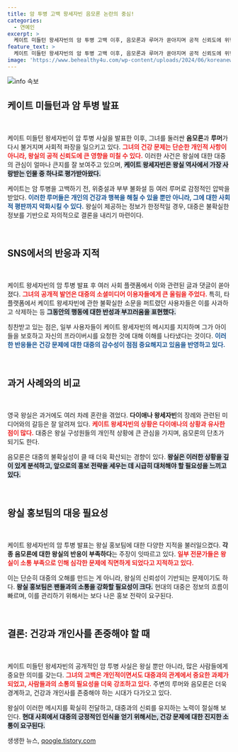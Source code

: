 ```yaml
---
title: 암 투병 고백 왕세자빈 음모론 논란의 중심!
categories:
  - 연예인
excerpt: >
  케이트 미들턴 왕세자빈의 암 투병 고백 이후, 음모론과 루머가 쏟아지며 공적 신뢰도에 위협을 가했다. 소셜미디어에선 과거 발언을 철회하는 모습이 이어지고, 왕실 대응의 무능을 비판하는 목소리도 커지고 있다.
feature_text: >
  케이트 미들턴 왕세자빈의 암 투병 고백 이후, 음모론과 루머가 쏟아지며 공적 신뢰도에 위협을 가했다. 소셜미디어에선 과거 발언을 철회하는 모습이 이어지고, 왕실 대응의 무능을 비판하는 목소리도 커지고 있다.
image: 'https://www.behealthy4u.com/wp-content/uploads/2024/06/koreanews.jpg'
---
```


<p><img src="https://www.behealthy4u.com/wp-content/uploads/2024/06/koreanews.jpg" alt="info 속보" /></p>

<h2 data-ke-size="size26">케이트 미들턴과 암 투병 발표</h2>

<p data-ke-size="size16">&nbsp;</p>

<p>케이트 미들턴 왕세자빈이 암 투병 사실을 발표한 이후, 그녀를 둘러싼 <b>음모론</b>과 <b>루머</b>가 다시 불거지며 사회적 파장을 일으키고 있다. <b><span style="color: #ee2323;">그녀의 건강 문제는 단순한 개인적 사항이 아니라, 왕실의 공적 신뢰도에 큰 영향을 미칠 수 있다.</span></b> 이러한 사건은 왕실에 대한 대중의 관심이 얼마나 큰지를 잘 보여주고 있으며, <b><span style="background-color: #21538527;">케이트 왕세자빈은 왕실 역사에서 가장 사랑받는 인물 중 하나로 평가받아왔다.</span></b> </p>

<p>케이트는 암 투병을 고백하기 전, 위중설과 부부 불화설 등 여러 루머로 감정적인 압박을 받았다. <b><span style="color: #1a5490;">이러한 루머들은 개인의 건강과 행복을 해칠 수 있을 뿐만 아니라, 그에 대한 사회적 평판까지 악화시킬 수 있다.</span></b> 왕실이 제공하는 정보가 한정적일 경우, 대중은 불확실한 정보를 기반으로 자의적으로 결론을 내리기 마련이다.</p>

<p data-ke-size="size16">&nbsp;</p>

<h2 data-ke-size="size26">SNS에서의 반응과 지적</h2>

<p data-ke-size="size16">&nbsp;</p>

<p>케이트 왕세자빈의 암 투병 발표 후 여러 사회 플랫폼에서 이와 관련된 글과 댓글이 쏟아졌다. <b><span style="color: #ee2323;">그녀의 공개적 발언은 대중의 소셜미디어 이용자들에게 큰 울림을 주었다.</span></b> 특히, 타 플랫폼에서 케이트 왕세자빈에 관한 불확실한 소문을 퍼트렸던 사용자들은 이를 사과하고 삭제하는 등 <b><span style="background-color: #21538527;">그동안의 행동에 대한 반성과 부끄러움을 표현했다.</span></b> </p>

<p>칭찬받고 있는 점은, 일부 사용자들이 케이트 왕세자빈의 메시지를 지지하며 그가 아이들을 보호하고 자신의 프라이버시를 요청한 것에 대해 이해를 나타냈다는 것이다. <b><span style="color: #1a5490;">이러한 반응들은 건강 문제에 대한 대중의 감수성이 점점 중요해지고 있음을 반영하고 있다.</span></b> </p>

<p data-ke-size="size16">&nbsp;</p>

<h2 data-ke-size="size26">과거 사례와의 비교</h2>

<p data-ke-size="size16">&nbsp;</p>

<p>영국 왕실은 과거에도 여러 차례 혼란을 겪었다. <b>다이애나 왕세자빈</b>의 장례와 관련된 미디어와의 갈등은 잘 알려져 있다. <b><span style="color: #ee2323;">케이트 왕세자빈의 상황은 다이애나의 상황과 유사한 점이 많다.</span></b> 대중은 왕실 구성원들의 개인적 상황에 큰 관심을 가지며, 음모론의 단초가 되기도 한다. </p>

<p>음모론은 대중의 불확실성이 클 때 더욱 확산되는 경향이 있다. <b><span style="background-color: #21538527;">왕실은 이러한 상황을 깊이 있게 분석하고, 앞으로의 홍보 전략을 세우는 데 시급히 대처해야 할 필요성을 느끼고 있다.</span></b> </p>

<p data-ke-size="size16">&nbsp;</p>

<h2 data-ke-size="size26">왕실 홍보팀의 대응 필요성</h2>

<p data-ke-size="size16">&nbsp;</p>

<p>케이트 왕세자빈의 암 투병 발표는 왕실 홍보팀에 대한 다양한 지적을 불러일으켰다. <b>각종 음모론에 대한 왕실의 반응이 부족하다</b>는 주장이 잇따르고 있다. <b><span style="color: #ee2323;">일부 전문가들은 왕실이 소통 부족으로 인해 심각한 문제에 직면하게 되었다고 지적하고 있다.</span></b> </p>

<p>이는 단순히 대중의 오해를 만드는 게 아니라, 왕실의 신뢰성이 기반되는 문제이기도 하다. <b><span style="background-color: #21538527;">왕실 홍보팀은 팬들과의 소통을 강화할 필요성이 크다.</span></b> 현대의 대중은 정보의 흐름이 빠르며, 이를 관리하기 위해서는 보다 나은 홍보 전략이 요구된다. </p>

<p data-ke-size="size16">&nbsp;</p>

<h2 data-ke-size="size26">결론: 건강과 개인사를 존중해야 할 때</h2>

<p data-ke-size="size16">&nbsp;</p>

<p>케이트 미들턴 왕세자빈의 공개적인 암 투병 사실은 왕실 뿐만 아니라, 많은 사람들에게 중요한 의미를 갖는다. <b><span style="color: #ee2323;">그녀의 고백은 개인적이면서도 대중과의 관계에서 중요한 과제가 되었고, 사람들과의 소통의 필요성을 더욱 강조하고 있다.</span></b> 주변의 루머와 음모론은 더욱 경계하고, 건강과 개인사를 존중해야 하는 시대가 다가오고 있다. </p>

<p>왕실이 이러한 메시지를 확실히 전달하고, 대중과의 신뢰를 유지하는 노력이 절실해 보인다. <b><span style="background-color: #21538527;">현대 사회에서 대중의 긍정적인 인식을 얻기 위해서는, 건강 문제에 대한 진지한 소통이 요구된다.</span></b></p>
생생한 뉴스, <a href="https://qoogle.tistory.com" rel="dofollow">qoogle.tistory.com</a>


